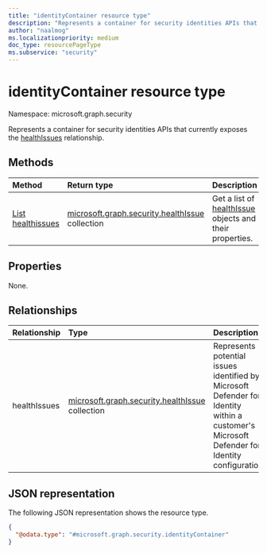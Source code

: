 ```yaml
---
title: "identityContainer resource type"
description: "Represents a container for security identities APIs that currently exposes the healthIssues relationship."
author: "naalmog"
ms.localizationpriority: medium
doc_type: resourcePageType
ms.subservice: "security"
---
```


# identityContainer resource type

Namespace: microsoft.graph.security

Represents a container for security identities APIs that currently exposes the [healthIssues](security-healthissue.md) relationship.

## Methods

|Method|Return type|Description|
|:---|:---|:---|
|[List healthissues](../api/security-identitycontainer-list-healthissues.md)|[microsoft.graph.security.healthIssue](../resources/security-healthissue.md) collection|Get a list of [healthIssue](../resources/security-healthissue.md) objects and their properties.|

## Properties

None.

## Relationships

|Relationship|Type|Description|
|:---|:---|:---|
|healthIssues|[microsoft.graph.security.healthIssue](security-healthissue.md) collection| Represents potential issues identified by Microsoft Defender for Identity within a customer's Microsoft Defender for Identity configuration. |

## JSON representation

The following JSON representation shows the resource type.
<!-- {
  "blockType": "resource",
  "@odata.type": "microsoft.graph.security.identityContainer",
  "openType": false
}
-->
``` json
{
  "@odata.type": "#microsoft.graph.security.identityContainer"
}
```
